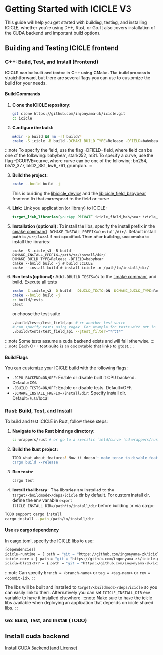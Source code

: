 
# Getting Started with ICICLE V3

This guide will help you get started with building, testing, and installing ICICLE, whether you're using C++, Rust, or Go. It also covers installation of the CUDA backend and important build options.

## Building and Testing ICICLE frontend

### C++: Build, Test, and Install (Frontend)

ICICLE can be built and tested in C++ using CMake. The build process is straightforward, but there are several flags you can use to customize the build for your needs.

#### Build Commands

1. **Clone the ICICLE repository:**
   ```bash
   git clone https://github.com/ingonyama-zk/icicle.git
   cd icicle
   ```

2. **Configure the build:**
   ```bash   
   mkdir -p build && rm -rf build/*
   cmake -S icicle -B build -DCMAKE_BUILD_TYPE=Release -DFIELD=babybear
   ```

:::note
	To specify the field, use the flag -DFIELD=field, where field can be one of the following: babybear, stark252, m31.
	To specify a curve, use the flag -DCURVE=curve, where curve can be one of the following: bn254, bls12_377, bls12_381, bw6_761, grumpkin.
:::

3. **Build the project:**
   ```bash
   cmake --build build -j
   ```
   This is building the [libicicle_device](./libraries.md#icicle-device) and the [libicicle_field_babybear](./libraries.md#icicle-core) frontend lib that correspond to the field or curve.

4. **Link:**
   Link you application (or library) to ICICLE:
   ```cmake
   target_link_libraries(yourApp PRIVATE icicle_field_babybear icicle_device)
   ```


5. **Installation (optional):**
   To install the libs, specify the install prefix in the [cmake command](./getting_started.md#build-commands)
   `-DCMAKE_INSTALL_PREFIX=/install/dir/`. Default install path is `/usr/local` if not specified.
   Then after building, use cmake to install the libraries:
   ```
   cmake -S icicle_v3 -B build -DCMAKE_INSTALL_PREFIX=/path/to/install/dir/ -DCMAKE_BUILD_TYPE=Release -DFIELD=babybear
   cmake --build build -j # build ICICLE
   cmake --install build # install icicle in /path/to/install/dir/
   ```

6. **Run tests (optional):**
   Add `-DBUILD_TESTS=ON` to the [cmake command](./getting_started.md#build-commands) and build.
   Execute all tests
   ```bash
   cmake -S icicle_v3 -B build --DBUILD_TESTS=ON -DCMAKE_BUILD_TYPE=Release -DFIELD=babybear
   cmake --build build -j
   cd build/tests
   ctest
   ```
   or choose the test-suite
   ```bash
   ./build/tests/test_field_api # or another test suite
   # can specify tests using regex. For example for tests with ntt in the name:
   ./build/tests/test_field_api --gtest_filter="*ntt*"
   ```
:::note
Some tests assume a cuda backend exists and will fail otherwise.
:::
:::note
Each C++ test-suite is an executable that links to gtest.
:::

#### Build Flags

You can customize your ICICLE build with the following flags:

- `-DCPU_BACKEND=ON/OFF`: Enable or disable built it CPU backend. Default=ON.
- `-DBUILD_TESTS=ON/OFF`: Enable or disable tests. Default=OFF.
- `-DCMAKE_INSTALL_PREFIX=/install/dir`: Specify install dir. Default=/usr/local.

### Rust: Build, Test, and Install

To build and test ICICLE in Rust, follow these steps:

1. **Navigate to the Rust bindings directory:**
   ```bash
   cd wrappers/rust # or go to a specific field/curve 'cd wrappers/rust/icicle-fields/icicle-babybear'
   ```

2. **Build the Rust project:**
   ```bash
   TODO what about features? Now it doesn't make sense to disable features.
   cargo build --release
   ```

3. **Run tests:**
   ```bash
   cargo test
   ```

4. **Install the library:**: The libraries are installed to the `target/<buildmode>/deps/icicle` dir by default. For custom install dir. define the env variable `export ICICLE_INSTALL_DIR=/path/to/install/dir` before building or via cargo:
```bash
TODO support cargo install
cargo install --path /path/to/install/dir
```

#### Use as cargo dependency

In cargo.toml, specify the ICICLE libs to use:

```bash
[dependencies]
icicle-runtime = { path = "git = "https://github.com/ingonyama-zk/icicle.git"" }
icicle-core = { path = "git = "https://github.com/ingonyama-zk/icicle.git"" }
icicle-bls12-377 = { path = "git = "https://github.com/ingonyama-zk/icicle.git" }
```

:::note
Can specify `branch = <branch-name>` or `tag = <tag-name>` or `rev = <commit-id>`.
:::

The libs will be built and installed to `target/<buildmode>/deps/icicle` so you can easily link to them. Alternatively you can set `ICICLE_INSTALL_DIR` env variable to have it installed elsewhere.
:::note
Make sure to have the icicle libs available when deploying an application that depends on icicle shared libs.
:::

### Go: Build, Test, and Install (TODO)

## Install cuda backend

[Install CUDA Backend (and License)](./install_cuda_backend.md#installation)